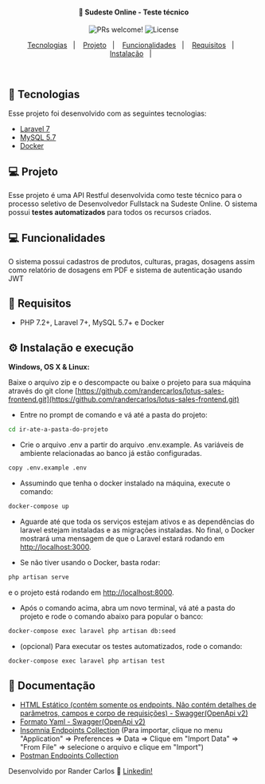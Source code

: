 <h4 align="center">
  🚀 Sudeste Online - Teste técnico
</h4>

<p align="center">
 <img src="https://img.shields.io/static/v1?label=PRs&message=welcome&color=7159c1&labelColor=000000" alt="PRs welcome!" />

  <img alt="License" src="https://img.shields.io/static/v1?label=license&message=MIT&color=7159c1&labelColor=000000">
</p>

<p align="center">
  <a href="#rocket-tecnologias">Tecnologias</a>&nbsp;&nbsp;&nbsp;|&nbsp;&nbsp;&nbsp;
  <a href="#-projeto">Projeto</a>&nbsp;&nbsp;&nbsp;|&nbsp;&nbsp;&nbsp;
  <a href="#-funcionalidades">Funcionalidades</a>&nbsp;&nbsp;&nbsp;|&nbsp;&nbsp;&nbsp;
  <a href="#-requisitos">Requisitos</a>&nbsp;&nbsp;&nbsp;|&nbsp;&nbsp;&nbsp;
  <a href="#-instalação">Instalação</a>&nbsp;&nbsp;&nbsp;|&nbsp;&nbsp;&nbsp;
</p>

<br>

## :rocket: Tecnologias

Esse projeto foi desenvolvido com as seguintes tecnologias:

- [Laravel 7](https://laravel.com)
- [MySQL 5.7](https://mysql.com)
- [Docker](https://docker.com)


## 💻 Projeto

Esse projeto é uma API Restful desenvolvida como teste técnico para o processo seletivo de Desenvolvedor Fullstack na Sudeste Online.
O sistema possui **testes automatizados** para todos os recursos criados.


## 💻 Funcionalidades

O sistema possui cadastros de produtos, culturas, pragas, dosagens assim como relatório de dosagens em PDF e sistema de autenticação usando JWT

## 📄 Requisitos

* PHP 7.2+, Laravel 7+, MySQL 5.7+ e Docker


## ⚙️ Instalação e execução

**Windows, OS X & Linux:**

Baixe o arquivo zip e o descompacte ou baixe o projeto para sua máquina através do git clone [https://github.com/randercarlos/lotus-sales-frontend.git](https://github.com/randercarlos/lotus-sales-frontend.git)


- Entre no prompt de comando e vá até a pasta do projeto:

```sh
cd ir-ate-a-pasta-do-projeto
```

- Crie o arquivo .env a partir do arquivo .env.example. As variáveis de ambiente relacionadas ao banco já estão configuradas.

```sh
copy .env.example .env
```

- Assumindo que tenha o docker instalado na máquina, execute o comando:

```sh
docker-compose up
```

- Aguarde até que toda os serviços estejam ativos e as dependências do laravel estejam instaladas e as migrações instaladas. 
No final, o Docker mostrará uma mensagem de que o Laravel estará rodando em [http://localhost:3000](http://localhost:3000).

- Se não tiver usando o Docker, basta rodar: 
  
```sh
php artisan serve
```
e o projeto está rodando em [http://localhost:8000](http://localhost:8000). 

- Após o comando acima, abra um novo terminal, vá até a pasta do projeto e rode o comando abaixo para popular o banco:

```sh
docker-compose exec laravel php artisan db:seed
```

- (opcional) Para executar os testes automatizados, rode o comando:
```sh
docker-compose exec laravel php artisan test
```

## 📝 Documentação

- [HTML Estático (contém somente os endpoints. Não contém detalhes de parâmetros, campos e corpo de requisições) - Swagger(OpenApi v2)](sudeste-online.swagger.html)
- [Formato Yaml - Swagger(OpenApi v2)](sudeste-online.swagger.yml)
- [Insomnia Endpoints Collection](sudeste-online.insomnia.json) (Para importar, clique no menu "Application" => Preferences => Data => Clique em "Import Data" => "From File" => selecione o arquivo e clique em "Import")
- [Postman Endpoints Collection](sudeste-online.postman_collection.json)

Desenvolvido por Rander Carlos :wave: [Linkedin!](https://www.linkedin.com/in/rander-carlos-caetano-freitas-308a63a8/)
